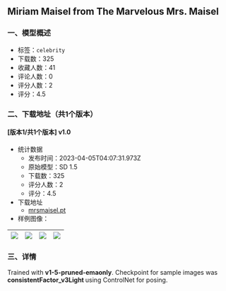 ## Miriam Maisel from The Marvelous Mrs. Maisel
### 一、模型概述

- 标签：`celebrity`
- 下载数：325
- 收藏人数：41
- 评论人数：0
- 评分人数：2
- 评分：4.5

### 二、下载地址（共1个版本）

#### [版本1/共1个版本] v1.0

- 统计数据
  - 发布时间：2023-04-05T04:07:31.973Z
  - 原始模型：SD 1.5
  - 下载数：325
  - 评分人数：2
  - 评分：4.5
- 下载地址
  - [mrsmaisel.pt](https://civitai.com/api/download/models/36607)
- 样例图像：

| <img src="https://image.civitai.com/xG1nkqKTMzGDvpLrqFT7WA/211a7cf4-d292-4312-7643-e50bf10f9700/width=450/416141.jpeg" /> | <img src="https://image.civitai.com/xG1nkqKTMzGDvpLrqFT7WA/72d74645-1f7f-424c-2881-43702d708a00/width=450/416333.jpeg" /> | <img src="https://image.civitai.com/xG1nkqKTMzGDvpLrqFT7WA/e908ea2b-816f-44bb-76da-20b493d43800/width=450/416144.jpeg" /> | <img src="https://image.civitai.com/xG1nkqKTMzGDvpLrqFT7WA/b43ee99c-999c-432f-3f9c-d10520145700/width=450/416142.jpeg" /> |
| ---- | ---- | ---- | ---- |


### 三、详情
<p>Trained with <strong>v1-5-pruned-emaonly</strong>. Checkpoint for sample images was <strong>consistentFactor_v3Light </strong>using ControlNet for posing.</p>